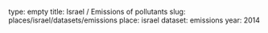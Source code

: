 type: empty
title: Israel / Emissions of pollutants
slug: places/israel/datasets/emissions
place: israel
dataset: emissions
year: 2014
